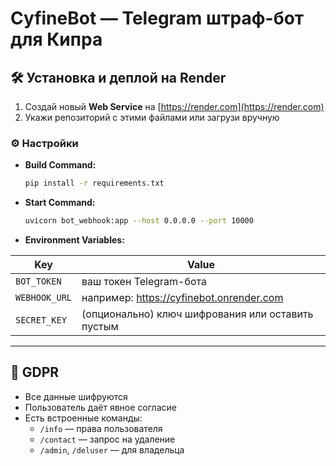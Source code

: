 
# CyfineBot — Telegram штраф-бот для Кипра

## 🛠️ Установка и деплой на Render

1. Создай новый **Web Service** на [https://render.com](https://render.com)
2. Укажи репозиторий с этими файлами или загрузи вручную

### ⚙️ Настройки

- **Build Command:**
  ```bash
  pip install -r requirements.txt
  ```

- **Start Command:**
  ```bash
  uvicorn bot_webhook:app --host 0.0.0.0 --port 10000
  ```

- **Environment Variables:**

| Key           | Value                                  |
|----------------|----------------------------------------|
| `BOT_TOKEN`    | ваш токен Telegram-бота               |
| `WEBHOOK_URL`  | например: https://cyfinebot.onrender.com |
| `SECRET_KEY`   | (опционально) ключ шифрования или оставить пустым |

---

## 🔐 GDPR

- Все данные шифруются
- Пользователь даёт явное согласие
- Есть встроенные команды:
  - `/info` — права пользователя
  - `/contact` — запрос на удаление
  - `/admin`, `/deluser` — для владельца
